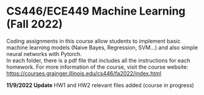 # CS446/ECE449 Machine Learning (Fall 2022)
Coding assignments in this course allow students to implement basic machine learning models (Naive Bayes, Regression, SVM...) and also simple neural networks with Pytorch.<br/>
In each folder, there is a pdf file that includes all the instructions for each homework. For more information of the course, visit the course website: https://courses.grainger.illinois.edu/cs446/fa2022/index.html

**11/9/2022 Update** HW1 and HW2 relevant files added (course in progress)

